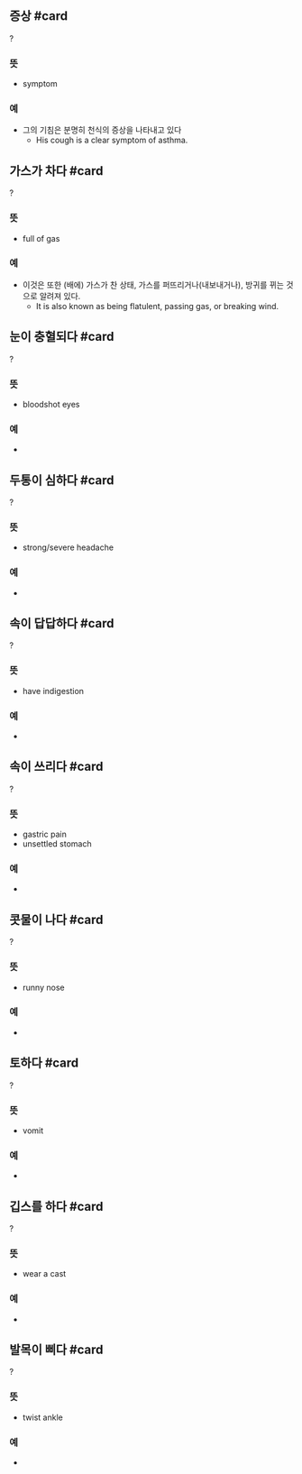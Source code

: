 ## 증상 #card
?
### 뜻
- symptom
### 예
- 그의 기침은 분명히 천식의 증상을 나타내고 있다
	- His cough is a clear symptom of asthma.
<!--SR:!2024-12-18,22,252-->

## 가스가  차다 #card
?
### 뜻
- full of gas
### 예
- 이것은 또한 (배에) 가스가 찬 상태, 가스를 퍼뜨리거나(내보내거나), 방귀를 뀌는 것으로 알려져 있다.
	- It is also known as being flatulent, passing gas, or breaking wind.

## 눈이 충혈되다 #card
?
### 뜻
- bloodshot eyes
### 예
-
<!--SR:!2025-01-03,39,270-->

## 두통이 심하다 #card
?
### 뜻
- strong/severe headache
### 예
-
<!--SR:!2024-11-28,10,252-->

## 속이 답답하다 #card
?
### 뜻
- have indigestion
### 예
-
<!--SR:!2024-12-04,22,250-->

## 속이 쓰리다 #card
?
### 뜻
- gastric pain
- unsettled stomach
### 예
-

## 콧물이 나다 #card
?
### 뜻
- runny nose
### 예
-
<!--SR:!2024-11-27,9,252-->

## 토하다 #card
?
### 뜻
- vomit
### 예
-
<!--SR:!2024-11-22,3,252-->

## 깁스를 하다 #card
?
### 뜻
- wear a cast
### 예
-
<!--SR:!2024-12-03,14,250-->

## 발목이 삐다 #card
?
### 뜻
- twist ankle
### 예
-
<!--SR:!2024-11-26,8,252-->
